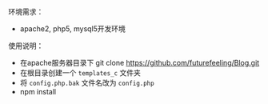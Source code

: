 环境需求：
- apache2, php5, mysql5开发环境

使用说明：
- 在apache服务器目录下 git clone https://github.com/futurefeeling/Blog.git
- 在根目录创建一个 `templates_c` 文件夹
- 将 `config.php.bak` 文件名改为 `config.php`
- npm install
